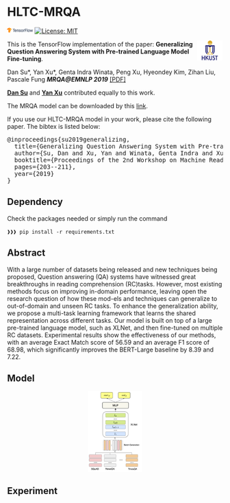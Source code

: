 # HLTC-MRQA
<img src="img/tensorflow.png" width="12%"> [![License: MIT](https://img.shields.io/badge/License-MIT-yellow.svg)](https://opensource.org/licenses/MIT) 

<img align="right" src="img/HKUST.jpg" width="12%">

This is the TensorFlow implementation of the paper:
**Generalizing Question Answering System with Pre-trained Language Model Fine-tuning**. 

Dan Su*, Yan Xu*, Genta Indra Winata, Peng Xu, Hyeondey Kim, Zihan Liu, Pascale Fung  ***MRQA@EMNLP 2019*** [[PDF]](https://www.aclweb.org/anthology/D19-5827.pdf)

[**Dan Su**]() and [**Yan Xu**](https://github.com/yana-xuyan)  contributed equally to this work. 

The MRQA model can be downloaded by this [link](https://drive.google.com/drive/folders/1yjzYN_KCz8uLobqaUddftBGPAZ6uSDDj?usp=sharing).

If you use our HLTC-MRQA model in your work, please cite the following paper. The bibtex is listed below:
<pre>
@inproceedings{su2019generalizing,
  title={Generalizing Question Answering System with Pre-trained Language Model Fine-tuning},
  author={Su, Dan and Xu, Yan and Winata, Genta Indra and Xu, Peng and Kim, Hyeondey and Liu, Zihan and Fung, Pascale},
  booktitle={Proceedings of the 2nd Workshop on Machine Reading for Question Answering},
  pages={203--211},
  year={2019}
}
</pre>

## Dependency
Check the packages needed or simply run the command
```console
❱❱❱ pip install -r requirements.txt
```

## Abstract
With a large number of datasets being released and new techniques being proposed, Question answering (QA) systems have witnessed great breakthroughs in reading comprehension (RC)tasks. However, most existing methods focus on improving in-domain performance, leaving open the research question of how these mod-els and techniques can generalize to out-of-domain and unseen RC tasks. To enhance the generalization ability, we propose a multi-task learning framework that learns the shared representation across different tasks. Our model is built on top of a large pre-trained language model, such as XLNet, and then fine-tuned on multiple RC datasets. Experimental results show the effectiveness of our methods, with an average Exact Match score of 56.59 and an average F1 score of 68.98, which significantly improves the BERT-Large baseline by 8.39 and 7.22.

## Model
<p align="center">
<img src="img/model.png" width="25%" />
</p>

## Experiment


